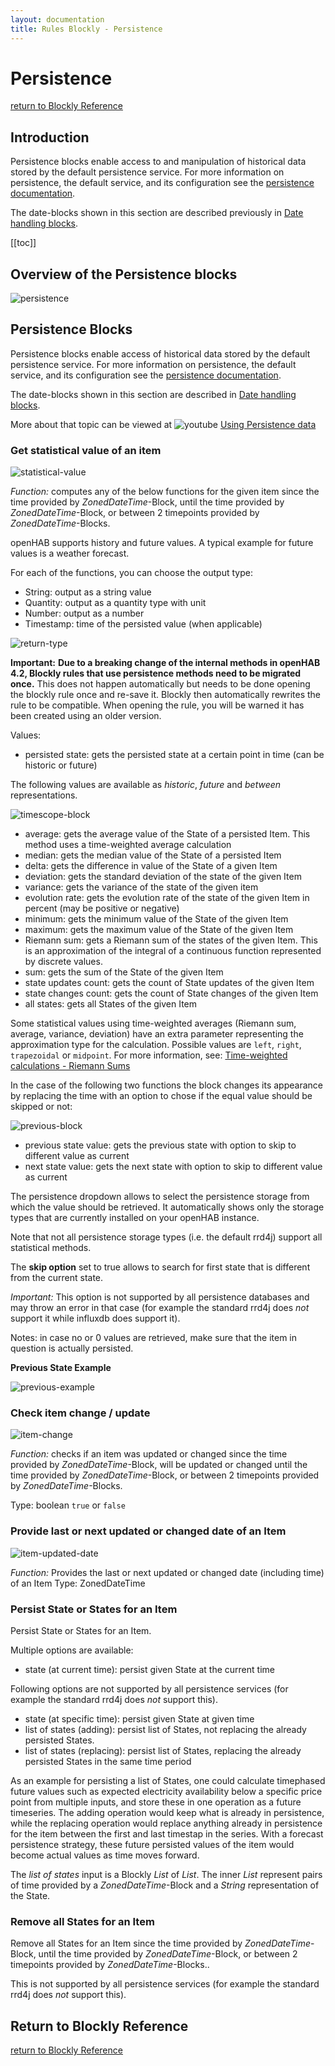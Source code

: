 ```yaml
---
layout: documentation
title: Rules Blockly - Persistence
---
```

<!-- markdownlint-disable MD036 -->

# Persistence

[return to Blockly Reference](index.html#persistence)

## Introduction

Persistence blocks enable access to and manipulation of historical data stored by the default persistence service.
For more information on persistence, the default service, and its configuration see the [persistence documentation](https://www.openhab.org/docs/configuration/persistence.html).

The date-blocks shown in this section are described previously in [Date handling blocks](https://community.openhab.org/t/blockly-reference/128785#date-handling-blocks-31).

[[toc]]

## Overview of the Persistence blocks

![persistence](../images/blockly/blockly-persistence.png)

## Persistence Blocks

Persistence blocks enable access of historical data stored by the default persistence service.
For more information on persistence, the default service, and its configuration see the [persistence documentation](https://www.openhab.org/docs/configuration/persistence.html).

The date-blocks shown in this section are described in [Date handling blocks](https://community.openhab.org/t/blockly-reference/128785#date-handling-blocks-31).

More about that topic can be viewed at ![youtube](../images/blockly/youtube-logo-small.png) [Using Persistence data](https://youtu.be/KwhYKy1_qVk?t=1440)

### Get statistical value of an item

![statistical-value](../images/blockly/blockly-persistence-get-statistical-value.png)

_Function:_ computes any of the below functions for the given item since the time provided by _ZonedDateTime_-Block, until the time provided by _ZonedDateTime_-Block, or between 2 timepoints provided by _ZonedDateTime_-Blocks.

openHAB supports history and future values.
A typical example for future values is a weather forecast.

For each of the functions, you can choose the output type:

- String: output as a string value
- Quantity: output as a quantity type with unit
- Number: output as a number
- Timestamp: time of the persisted value (when applicable)

![return-type](../images/blockly/blockly-persistence-return-types.png)

**Important:** **Due to a breaking change of the internal methods in openHAB 4.2, Blockly rules that use persistence methods need to be migrated once.**
This does not happen automatically but needs to be done opening the blockly rule once and re-save it.
Blockly then automatically rewrites the rule to be compatible.
When opening the rule, you will be warned it has been created using an older version.

Values:

- persisted state: gets the persisted state at a certain point in time (can be historic or future)

The following values are available as _historic_, _future_ and _between_ representations.

![timescope-block](../images/blockly/blockly-persistence-timescope.png)

- average: gets the average value of the State of a persisted Item.
This method uses a time-weighted average calculation
- median: gets the median value of the State of a persisted Item
- delta: gets the difference in value of the State of a given Item
- deviation: gets the standard deviation of the state of the given Item
- variance: gets the variance of the state of the given item
- evolution rate: gets the evolution rate of the state of the given Item in percent (may be positive or negative)
- minimum: gets the minimum value of the State of the given Item
- maximum: gets the maximum value of the State of the given Item
- Riemann sum: gets a Riemann sum of the states of the given Item.
This is an approximation of the integral of a continuous function represented by discrete values.
- sum: gets the sum of the State of the given Item
- state updates count: gets the count of State updates of the given Item
- state changes count: gets the count of State changes of the given Item
- all states: gets all States of the given Item

Some statistical values using time-weighted averages (Riemann sum, average, variance, deviation) have an extra parameter representing the approximation type for the calculation.
Possible values are `left`, `right`, `trapezoidal` or `midpoint`.
For more information, see: [Time-weighted calculations - Riemann Sums]({{base}}/configuration/persistence.html#time-weighted-calculations-riemann-sums)

In the case of the following two functions the block changes its appearance by replacing the time with an option to chose if the equal value should be skipped or not:

![previous-block](../images/blockly/blockly-persistence-get-previous.png)

- previous state value: gets the previous state with option to skip to different value as current
- next state value: gets the next state with option to skip to different value as current

The persistence dropdown allows to select the persistence storage from which the value should be retrieved.
It automatically shows only the storage types that are currently installed on your openHAB instance.

Note that not all persistence storage types (i.e. the default rrd4j) support all statistical methods.

The **skip option** set to true allows to search for first state that is different from the current state.

_Important:_ This option is not supported by all persistence databases and may throw an error in that case (for example the standard rrd4j does _not_ support it while influxdb does support it).

Notes: in case no or 0 values are retrieved, make sure that the item in question is actually persisted.

**Previous State Example**

![previous-example](../images/blockly/blockly-persistence-get-previous-example.png)

### Check item change / update

![item-change](../images/blockly/blockly-persistence-get-item-change.png)

_Function:_ checks if an item was updated or changed since the time provided by _ZonedDateTime_-Block, will be updated or changed until the time provided by _ZonedDateTime_-Block, or between 2 timepoints provided by _ZonedDateTime_-Blocks.

Type: boolean `true` or `false`

### Provide last or next updated or changed date of an Item

![item-updated-date](../images/blockly/blockly-persistence-updated-date.png)

_Function:_ Provides the last or next updated or changed date (including time) of an Item
Type: ZonedDateTime

### Persist State or States for an Item

Persist State or States for an Item.

Multiple options are available:

- state (at current time): persist given State at the current time

Following options are not supported by all persistence services (for example the standard rrd4j does _not_ support this).

- state (at specific time): persist given State at given time
- list of states (adding): persist list of States, not replacing the already persisted States.
- list of states (replacing): persist list of States, replacing the already persisted States in the same time period

As an example for persisting a list of States, one could calculate timephased future values such as expected electricity availability below a specific price point from multiple inputs, and store these in one operation as a future timeseries.
The adding operation would keep what is already in persistence, while the replacing operation would replace anything already in persistence for the item between the first and last timestap in the series.
With a forecast persistence strategy, these future persisted values of the item would become actual values as time moves forward.

The _list of states_ input is a Blockly _List_ of _List_.
The inner _List_ represent pairs of time provided by a _ZonedDateTime_-Block and a _String_ representation of the State.

### Remove all States for an Item

Remove all States for an Item since the time provided by _ZonedDateTime_-Block, until the time provided by _ZonedDateTime_-Block, or between 2 timepoints provided by _ZonedDateTime_-Blocks..

This is not supported by all persistence services (for example the standard rrd4j does _not_ support this).

## Return to Blockly Reference

[return to Blockly Reference](index.html#persistence)
